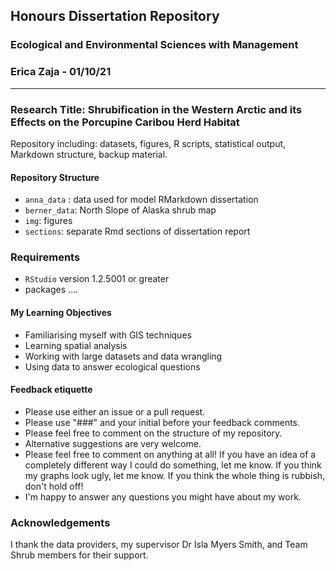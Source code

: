 ## Honours Dissertation Repository 
### Ecological and Environmental Sciences with Management 
### Erica Zaja - 01/10/21
*******

### Research Title: Shrubification in the Western Arctic and its Effects on the Porcupine Caribou Herd Habitat

Repository including: datasets, figures, R scripts, statistical output, Markdown structure, backup material. 

#### Repository Structure
- `anna_data` : data used for model RMarkdown dissertation
- `berner_data`: North Slope of Alaska shrub map 
- `img`: figures 
- `sections`: separate Rmd sections of dissertation report

### Requirements
- `RStudio` version 1.2.5001 or greater
- packages ....

#### My Learning Objectives
- Familiarising myself with GIS techniques
- Learning spatial analysis
- Working with large datasets and data wrangling
- Using data to answer ecological questions


#### Feedback etiquette

- Please use either an issue or a pull request.
- Please use "###" and your initial before your feedback comments.
- Please feel free to comment on the structure of my repository.
- Alternative suggestions are very welcome.
- Please feel free to comment on anything at all! If you have an idea of a completely different way I could do something, let me know. If you think my graphs look ugly, let me know. If you think the whole thing is rubbish, don't hold off!
- I'm happy to answer any questions you might have about my work.

### Acknowledgements
I thank the data providers, my supervisor Dr Isla Myers Smith, and Team Shrub members for their support. 

